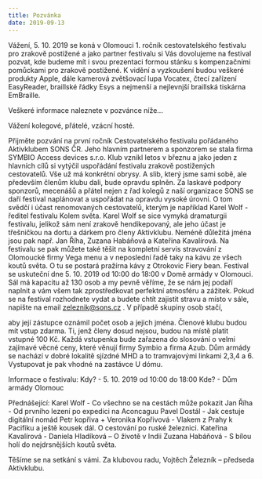 ```yaml
---
title: Pozvánka
date: 2019-09-13
---
```

Vážení, 5. 10. 2019 se koná v Olomouci  1. ročník cestovatelského festivalu pro zrakově postižené a jako partner festivalu si Vás dovolujeme na festival pozvat, kde budeme mít i svou prezentaci formou stánku s kompenzačními pomůckami pro zrakově postižené. K vidění a vyzkoušení budou veškeré produkty Apple, dále kamerová zvětšovací lupa Vocatex, čtecí zařízení EasyReader, braillské řádky Esys a nejmenší a nejlevnjší braillská tiskárna EmBraille.

Veškeré informace naleznete v pozvánce níže...

Vážení kolegové, přátelé, vzácní hosté.

Přijměte pozvání na první ročník Cestovatelského festivalu pořádaného
Aktivklubem SONS ČR. Jeho hlavním partnerem a sponzorem se stala firma SYMBIO Access devices s.r.o.
Klub vznikl letos v březnu a jako jeden z hlavních cílů si vytýčil uspořádání festivalu zrakově postižených cestovatelů. Vše už má konkrétní obrysy. A slib, který jsme sami sobě, ale především členům klubu  dali, bude opravdu splněn.
Za laskavé podpory sponzorů, mecenášů a přátel nejen z řad kolegů z naší
organizace SONS  se daří festival naplánovat a uspořádat na opravdu
vysoké úrovni. O tom svědčí i účast renomovaných cestovatelů, kterým je
například Karel Wolf - ředitel festivalu Kolem světa.  Karel Wolf se  sice vymyká dramaturgii festivalu, jelikož sám není zrakově hendikepovaný, ale jeho účast je třešničkou na dortu a dárkem pro členy  Aktivklubu. Neméně důležitá jména jsou pak např. Jan Říha, Zuzana  Habáňová a Kateřina Kavalírová.
Na festivalu se pak můžete také těšit na kompletní servis stravování z Olomoucké firmy Vega menu a v neposlední řadě  taky  na
kávu ze všech koutů světa. O tu se postará pražírna kávy z Otrokovic    Fiery bean.
Festival se uskuteční dne 5. 10. 2019 od 10:00 do 18:00 v Domě armády v
Olomouci. Sál  má kapacitu až 130 osob a my pevně věříme, že se nám jej podaří naplnit a vám všem tak zprostředkovat perfektní atmosféru a  zážitek.
Pokud se na festival rozhodnete vydat a budete chtít zajistit stravu a místo v sále, napište na email zeleznik@sons.cz . V případě skupiny osob stačí,

aby její zástupce oznámil počet osob a jejich jména.
Členové klubu budou mít vstup zdarma. Ti, jenž členy dosud nejsou, budou
na místě platit vstupné 100 Kč. Každá vstupenka bude zařazena do slosování o velmi zajímavé věcné ceny, které věnují firmy Symbio a firma Azub.
Dům armády se nachází v dobré lokalitě sjízdné MHD a to tramvajovými  linkami 2,3,4 a 6. Vystupovat je pak vhodné na zastávce U dómu.

Informace o festivalu:
Kdy? - 5. 10. 2019 od 10:00 do 18:00
Kde? - Dům armády Olomouc


Přednášející:
Karel Wolf - Co všechno se na cestách může pokazit
Jan Říha - Od prvního lezení po expedici na Aconcaguu
Pavel Dostál - Jak cestuje digitální nomád
Petr kopřiva + Veronika Kopřivová  - Vlakem z Prahy k Pacifiku a ještě
kousek dál. O cestování po ruské železnici.
Kateřina Kavalírová -
Daniela Hladíková – O životě v Indii
Zuzana Habáňová     - S bílou holí do nejdrsnějších koutů světa.


Těšíme se na setkání s vámi.
Za klubovou radu,
Vojtěch Železník – předseda Aktivklubu.
